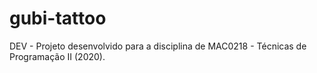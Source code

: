 # gubi-tattoo
DEV - Projeto desenvolvido para a disciplina de MAC0218 - Técnicas de Programação II (2020).

